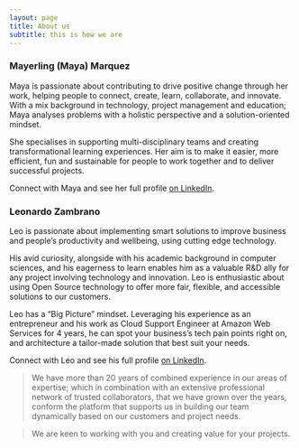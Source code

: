 ```yaml
---
layout: page
title: About us
subtitle: this is how we are
---
```


### Mayerling (Maya) Marquez

Maya is passionate about contributing to drive positive change through her work, helping people to connect, create, learn, collaborate, and innovate. With a mix background in technology, project management and education; Maya analyses problems with a holistic perspective and a solution-oriented mindset.

She specialises in supporting multi-disciplinary teams and creating transformational learning experiences. Her aim is to make it easier, more efficient, fun and sustainable for people to work together and to deliver successful projects.

Connect with Maya and see her full profile [on LinkedIn](https://www.linkedin.com/in/mayerlingmarquez/).

### Leonardo Zambrano

Leo is passionate about implementing smart solutions to improve business and people’s productivity and wellbeing, using cutting edge technology.

His avid curiosity, alongside with his academic background in computer sciences, and his eagerness to learn enables him as a valuable R&D ally for any project involving technology and innovation. Leo is enthusiastic about using Open Source technology to offer more fair, flexible, and accessible solutions to our customers.

Leo has a “Big Picture” mindset. Leveraging his experience as an entrepreneur and his work as Cloud Support Engineer at Amazon Web Services for 4 years, he can spot your business’s tech pain points right on, and architecture a tailor-made solution that best suit your needs.

Connect with Leo and see his full profile [on LinkedIn](https://www.linkedin.com/in/leonardozambrano/).

> We have more than 20 years of combined experience in our areas of expertise; which in combination with an extensive professional network of trusted collaborators, that we have grown over the years, conform the platform that supports us in building our team dynamically based on our customers and project needs.

> We are keen to working with you and creating value for your projects.
